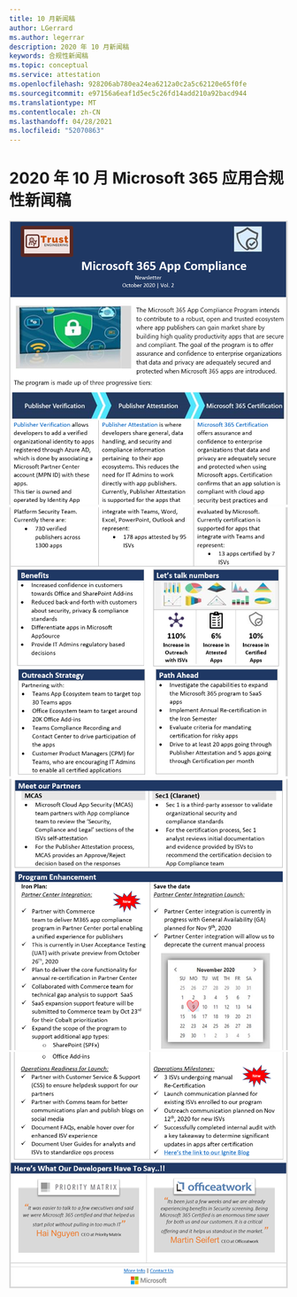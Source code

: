 ```yaml
---
title: 10 月新闻稿
author: LGerrard
ms.author: legerrar
description: 2020 年 10 月新闻稿
keywords: 合规性新闻稿
ms.topic: conceptual
ms.service: attestation
ms.openlocfilehash: 928206ab780ea24ea6212a0c2a5c62120e65f0fe
ms.sourcegitcommit: e97156a6eaf1d5ec5c26fd14add210a92bacd944
ms.translationtype: MT
ms.contentlocale: zh-CN
ms.lasthandoff: 04/28/2021
ms.locfileid: "52070863"
---
```

# <a name="october-2020-microsoft-365-app-compliance-newsletter"></a>2020 年 10 月 Microsoft 365 应用合规性新闻稿

![替换文字 ](../media/Oct_SS1_New.png)
 ![ 替换文字 ](../media/Oct_SS2.PNG)
 ![ 替换文字 ](../media/Oct_SS3.PNG)
 ![ 替换文字](../media/Oct_SS4.PNG)


